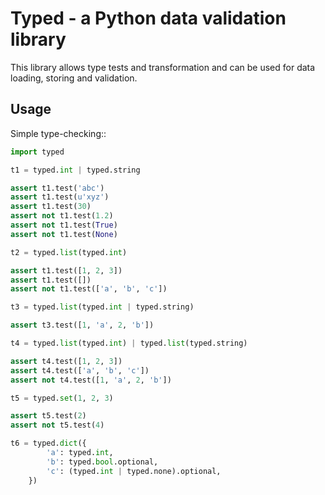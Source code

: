 Typed - a Python data validation library
========================================

This library allows type tests and transformation and can be used for data loading, storing and validation.


Usage
-----

Simple type-checking::

```python
import typed

t1 = typed.int | typed.string

assert t1.test('abc')
assert t1.test(u'xyz')
assert t1.test(30)
assert not t1.test(1.2)
assert not t1.test(True)
assert not t1.test(None)

t2 = typed.list(typed.int)

assert t1.test([1, 2, 3])
assert t1.test([])
assert not t1.test(['a', 'b', 'c'])

t3 = typed.list(typed.int | typed.string)

assert t3.test([1, 'a', 2, 'b'])

t4 = typed.list(typed.int) | typed.list(typed.string)

assert t4.test([1, 2, 3])
assert t4.test(['a', 'b', 'c'])
assert not t4.test([1, 'a', 2, 'b'])

t5 = typed.set(1, 2, 3)

assert t5.test(2)
assert not t5.test(4)

t6 = typed.dict({
		'a': typed.int,
		'b': typed.bool.optional,
		'c': (typed.int | typed.none).optional,
	})
```
